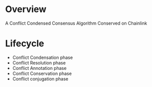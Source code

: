 # Overview
A Conflict Condensed Consensus Algorithm Conserved on Chainlink 

# Lifecycle
* Conflict Condensation phase
* Conflict Resolution phase
* Conflict Annotation phase
* Conflict Conservation phase
* Conflict conjugation phase
